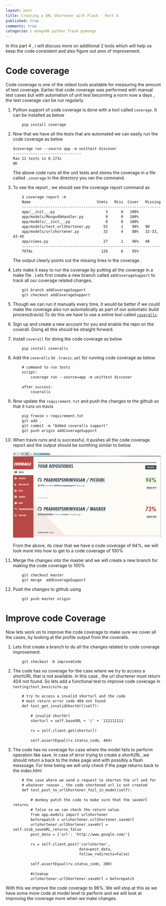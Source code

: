 ```yaml
---
layout: post
title: Creating a URL Shortener with Flask - Part 4
published: true
comments: true
categories : mongodb python flask pymongo
---
```

In this part 4 , i will discuss more on additional 2 tools which will help us keep the code consistent and also figure out ares of improvement.

# Code coverage


Code coverage is one of the oldest tools available for measuring the amount of test coverage. Earlier that code coverage was performed with manual test cases but with automation of unit test becoming a norm now a days , the test coverage can be run regularly. 

1. Python support of code coverage is done with a tool called `coverage`. It can be installed as below


    ```
        pip install coverage
    ```

2. Now that we have all the tests that are automated we can easily run the code coverage as below

    ```
    $coverage run --source app -m unittest discover 
    -------------------------------
    Ran 11 tests in 0.173s
    OK
    ```

    The above code runs all the unit tests and stores the coverage in a file called `.coverage` in the directory you ran the command.

3.  To see the report , we should see the coverage report command as 

    ```
        $ coverage report -m
        Name                              Stmts   Miss  Cover   Missing
        ---------------------------------------------------------------
        app/__init__.py                       3      0   100%   
        app/models/MongodbHandler.py          9      0   100%   
        app/models/__init__.py                0      0   100%   
        app/models/test_urlShortener.py      55      1    98%   90
        app/models/urlshortener.py           32      4    88%   32-33, 43-45
        app/views.py                         27      1    96%   48
        ---------------------------------------------------------------
        TOTAL                               126      6    95%   

    ```
    The output clearly points out the missing lines in the coverage .

4. Lets make it easy to run the coverage by putting all the coverage in a make file . Lets first create a new branch called `addCoverageSupport` to track all our coverage related changes.

    ```
        git branch addCoverageSupport
        git checkout addCoverageSupport
    ``` 

5. Though we can run it manually every time, it would be better if we could make the coverage also run automatically as part of our automatic build process(travis).To do this we have to use a online tool called [`coveralls`](https://coveralls.io/).

6. Sign up and create a new account for you and enable the repo on the coverall. Doing all this should be straight forward.

7. Install `coverall` for doing the code coverage as below 

    ```
        pip install coveralls
    ``` 

8. Add the `coveralls` to  `.travis.yml` for running code coverage as below

    ```
        # command to run tests
        script:
            coverage run --source=app -m unittest discover

        after_success:
            coveralls
    ```

9. Now update the `requirement.txt` and push the changes to the github so that it runs on travis


    ```
        pip freeze > requirement.txt
        git add .
        git commit -m "Added coveralls support"
        git push origin addCoverageSupport
    ```

10. When travis runs and is successful, it pushes all the code coverage report and the output should be somthing similar to below.

    ![travis](images/URLShortner/coveralls.png) 

    From the above, its clear that we have a code coverage of 94%, we will look more into how to get to a code coverage of 100%

11. Merge the changes into the master and we will create a new branch for making the code coverage to 100%


    ```
        git checkout master
        git merge  addCoverageSupport
    ```

12. Push the changes to github using

    ```
        git push master origin
    ```

# Improve code Coverage


Now lets  work on to improve the code coverage to make sure we cover all the cases, by looking at the profile output from the coveralls.

1. Lets first create a branch to do all the changes related to code coverage improvement.

    ```
        git checkout -b improveCode
    ```


2. The code has no coverage for the case where we try to access a shortURL that is not available. In this case , the url shortener must return 404 not found. So lets add a functional test to improve code coverage in `testing/test_basicsite.py`
  
    ```    
        # try to access a invalid shorturl and the code
        # must return error code 404 not found
        def test_get_invalidShortUrl(self):

            # invalid shortUrl
            shorturl = self.baseURL + '/' + '112111111'

            rv = self.client.get(shorturl)

            self.assertEqual(rv.status_code, 404)
    ```


3.  The code has no coverage for case where the model fails to perform operation like save. In case of error trying to create a shortURL ,we should return a back to the index page and with possibly a flash messsage. For time being we will only check if the page returns back to the index.html

    ```
        # the case where we send a request to shorten the url and for
        # whatever reason , the code shortened url is not created
        def test_post_to_urlShortener_fail_in_model(self):

            # monkey patch the code to make sure that the saveUrl returns
            # false so we can check the return value.
            from app.models import urlshortener
            beforepatch = urlshortener.urlShortener.saveUrl
            urlshortener.urlShortener.saveUrl = self.stub_saveURL_returns_false
            post_data = {'url': 'http://www.google.com/'}

            rv = self.client.post('/urlshorten',
                                  data=post_data,
                                  follow_redirects=False)

            self.assertEqual(rv.status_code, 200)

            #cleanup
            urlshortener.urlShortener.saveUrl = beforepatch
    ```


With this we improve the code coverage to 96%. We will stop at this as we have some more code at model level to perform and we will look at improving the coverage more when we make changes.



